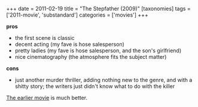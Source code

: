 +++
date = 2011-02-19
title = "The Stepfather (2009)"
[taxonomies]
tags = ['2011-movie', 'substandard']
categories = ['movies']
+++

**pros**

-   the first scene is classic
-   decent acting (my fave is hose salesperson)
-   pretty ladies (my fave is hose salesperson, and the son's
    girlfriend)
-   nice cinematography (the atmosphere fits the subject matter)

**cons**

-   just another murder thriller, adding nothing new to the genre, and
    with a shitty story; the writers just didn't know what to do with
    the killer

[The earlier movie] is much better.

  [The earlier movie]: http://tshepang.net/the-stepfather-1987
